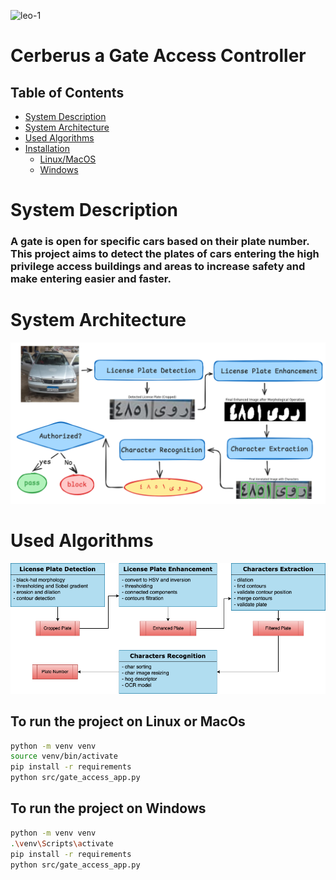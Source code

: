 ![leo-1](https://github.com/user-attachments/assets/1e644c61-911a-4079-90fa-655288feb397)


# Cerberus a Gate Access Controller

## Table of Contents

- [System Description](#about)
- [System Architecture](#system-architecture)
- [Used Algorithms](#used-algorithms)
- [Installation](#installation)
  - [Linux/MacOS](#to-run-the-project-on-linux-or-macos)
  - [Windows](#to-run-the-project-on-windows)

# System Description

<h3>A gate is open for specific cars based on their plate number. This
project aims to detect the plates of cars entering the high privilege
access buildings and areas to increase safety and make entering
easier and faster.
</h3>

# System Architecture

![Alt text](assets/light.png)

# Used Algorithms

![Alt text](assets/diagram_dark.png)

## To run the project on Linux or MacOs

```bash
python -m venv venv
source venv/bin/activate
pip install -r requirements
python src/gate_access_app.py
```

## To run the project on Windows

```bash
python -m venv venv
.\venv\Scripts\activate
pip install -r requirements
python src/gate_access_app.py
```

